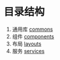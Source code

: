 # 目录结构

1. 通用库 [commons](commons)
2. 组件 [components](components/README.md)
3. 布局 [layouts](layouts/psr/README.md)
4. 服务 [services](services/README.md)
